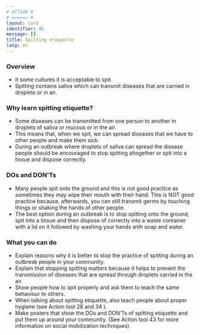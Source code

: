 ```yaml
---
# ACTION #
# ====== #
layout: card
identifier: 45
message: []
title: Spitting etiquette
lang: en
---
```


### Overview

- It some cultures it is acceptable to spit.
- Spitting contains saliva which can transmit diseases that are carried in droplets or in air.

### Why learn spitting etiquette?

- Some diseases can be transmitted from one person to another in droplets of saliva or mucous or in the air.
- This means that, when we spit, we can spread diseases that we have to other people and make them sick.
- During an outbreak where droplets of saliva can spread the disease people should be encouraged to stop spitting altogether or spit into a tissue and dispose correctly.

### DOs and DON'Ts

- Many people spit onto the ground and this is not good practice as sometimes they may wipe their mouth with their hand. This is NOT good practice because, afterwards, you can still transmit germs by touching things or shaking the hands of other people.
- The best option during an outbreak is to stop spitting onto the ground, spit into a tissue and then dispose of correctly into a waste container with a lid on it followed by washing your hands with soap and water.

### What you can do

- Explain reasons why it is better to stop the practice of spitting during an outbreak people in your community.
- Explain that stopping spitting matters because it helps to prevent the transmission of diseases that are spread through droplets carried in the air.
- Show people how to spit properly and ask them to teach the same behaviour to others.
- When talking about spitting etiquette, also teach people about proper hygiene (see Action tool 28 <a class="crosslink" href="{% render_depth %}{% render_link action|28 %}"><i class="fas fa-external-link-alt" aria-hidden="true"></i></a> and 34 <a class="crosslink" href="{% render_depth %}{% render_link action|34 %}"><i class="fas fa-external-link-alt" aria-hidden="true"></i></a>).
- Make posters that show the DOs and DON’Ts of spitting etiquette and put them up around your community. (See Action tool 43 <a class="crosslink" href="{% render_depth %}{% render_link action|43 %}"><i class="fas fa-external-link-alt" aria-hidden="true"></i></a> for more information on social mobilization techniques).
